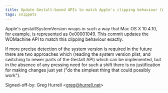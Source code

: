 ```yaml
---
title: Update Gestalt-based APIs to match Apple's clipping behaviour (WOCommon, 6ce256c)
tags: snippets
---
```


Apple's gestaltSystemVersion wraps in such a way that Mac OS X 10.4.10, for example, is represented as 0x00001049. This commit updates the WOMachine API to match this clipping behaviour exactly.

If more precise detection of the system version is required in the future there are two approaches which (reading the system version plist, and switching to newer parts of the Gestalt API) which can be implemented, but in the absence of any pressing need for such a shift there is no justification for making changes just yet ("do the simplest thing that could possibly work").

Signed-off-by: Greg Hurrell &lt;greg@hurrell.net&gt;
